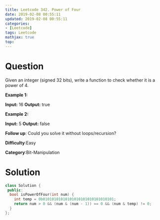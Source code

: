 ```yaml
---
title: Leetcode 342. Power of Four
date: 2019-02-08 00:55:11
updated: 2019-02-08 00:55:11
categories: 
- [Leetcode]
tags: Leetcode
mathjax: true
top:
---
```


# Question

Given an integer (signed 32 bits), write a function to check whether it is a power of 4.

**Example 1:**

**Input:** 16
**Output:** true

**Example 2:**

**Input:** 5
**Output:** false

**Follow up**: Could you solve it without loops/recursion?

**Difficulty**:Easy

**Category**:Bit-Manipulation

<!-- more -->

# Solution

```cpp
class Solution {
 public:
  bool isPowerOfFour(int num) {
    int temp = 0b01010101010101010101010101010101;
    return num > 0 && (num & (num - 1)) == 0 && (num & temp) != 0;
  }
};
```